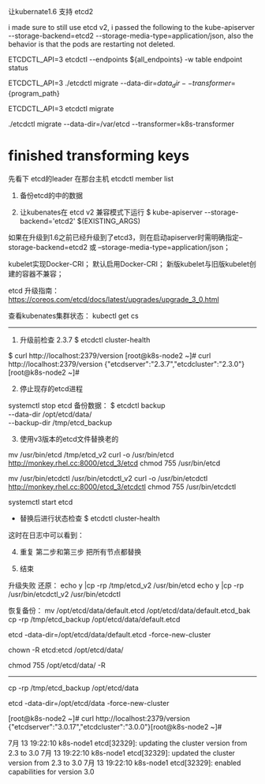 让kubernate1.6 支持 etcd2

 i made sure to still use etcd v2, i passed the following to the kube-apiserver --storage-backend=etcd2 --storage-media-type=application/json, also the behavior is that the pods are restarting not deleted.


 ETCDCTL_API=3 etcdctl --endpoints ${all_endpoints} -w table endpoint status


 ETCDCTL_API=3 ./etcdctl migrate --data-dir=${data_dir} --transformer=${program_path}


ETCDCTL_API=3 etcdctl migrate

./etcdctl migrate --data-dir=/var/etcd --transformer=k8s-transformer
# finished transforming keys


先看下 etcd的leader 在那台主机
etcdctl member list

1. 备份etcd的中的数据


2. 让kubenates在 etcd v2 兼容模式下运行
$ kube-apiserver --storage-backend='etcd2' $(EXISTING_ARGS)



如果在升级到1.6之前已经升级到了etcd3，则在启动apiserver时需明确指定–storage-backend=etcd2 或 –storage-media-type=application/json；


kubelet实现Docker-CRI；
默认启用Docker-CRI；
新版kubelet与旧版kubelet创建的容器不兼容；


etcd 升级指南：
https://coreos.com/etcd/docs/latest/upgrades/upgrade_3_0.html



查看kubenates集群状态：
kubectl get cs

-------------------------------
1. 升级前检查
2.3.7
$ etcdctl cluster-health

$ curl http://localhost:2379/version
[root@k8s-node2 ~]# curl http://localhost:2379/version
{"etcdserver":"2.3.7","etcdcluster":"2.3.0"}[root@k8s-node2 ~]# 

2. 停止现存的etcd进程

systemctl stop etcd
备份数据：
$ etcdctl backup \
      --data-dir /opt/etcd/data/ \
      --backup-dir /tmp/etcd_backup

3. 使用v3版本的etcd文件替换老的

mv /usr/bin/etcd /tmp/etcd_v2
curl -o /usr/bin/etcd  http://monkey.rhel.cc:8000/etcd_3/etcd
chmod 755  /usr/bin/etcd

mv /usr/bin/etcdctl /usr/bin/etcdctl_v2
curl -o /usr/bin/etcdctl http://monkey.rhel.cc:8000/etcd_3/etcdctl
chmod 755  /usr/bin/etcdctl


systemctl start etcd
+ 替换后进行状态检查
$ etcdctl cluster-health

这时在日志中可以看到：

4. 重复 第二步和第三步  把所有节点都替换

5. 结束




升级失败 还原：
echo y |cp -rp   /tmp/etcd_v2 /usr/bin/etcd 
echo y |cp -rp   /usr/bin/etcdctl_v2 /usr/bin/etcdctl

恢复备份：
mv /opt/etcd/data/default.etcd /opt/etcd/data/default.etcd_bak
cp -rp /tmp/etcd_backup /opt/etcd/data/default.etcd

etcd -data-dir=/opt/etcd/data/default.etcd  -force-new-cluster

chown -R etcd:etcd /opt/etcd/data/

chmod 755 /opt/etcd/data/ -R

--------------------------




cp -rp /tmp/etcd_backup /opt/etcd/data



etcd -data-dir=/opt/etcd/data  -force-new-cluster


[root@k8s-node2 ~]# curl http://localhost:2379/version
{"etcdserver":"3.0.17","etcdcluster":"3.0.0"}[root@k8s-node2 ~]# 



7月 13 19:22:10 k8s-node1 etcd[32329]: updating the cluster version from 2.3 to 3.0
7月 13 19:22:10 k8s-node1 etcd[32329]: updated the cluster version from 2.3 to 3.0
7月 13 19:22:10 k8s-node1 etcd[32329]: enabled capabilities for version 3.0
